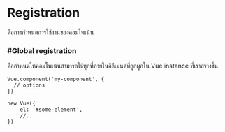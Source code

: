 # Registration

คือการกำหนดการใช้งานของคอมโพเน้น

### \#Global registration

คือกำหนดให้คอมโพเน้นสามารถใช้ทุกที่ภายในอีลีเมนต์ที่ถูกผูกใน Vue instance ที่เราสร้างขึ้น

```
Vue.component('my-component', {
  // options
})
```

```
new Vue({
    el: '#some-element',
    //...
})
```



